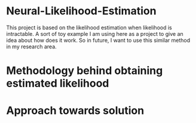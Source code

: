# Neural-Likelihood-Estimation
This project is based on the likelihood estimation when likelihood is intractable. A sort of toy example I am using here as a project to give an idea about how does it work. So in future, I want to use this similar method in my research area. 

# Methodology behind obtaining estimated likelihood



# Approach towards solution



